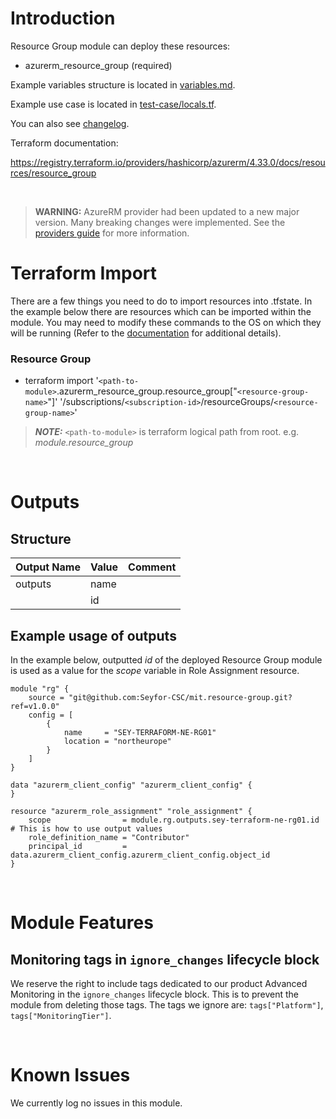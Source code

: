 # Introduction
Resource Group module can deploy these resources:
* azurerm_resource_group (required)

Example variables structure is located in [variables.md](variables.md).

Example use case is located in [test-case/locals.tf](test-case/locals.tf).

You can also see [changelog](CHANGELOG.md).

Terraform documentation:

https://registry.terraform.io/providers/hashicorp/azurerm/4.33.0/docs/resources/resource_group

&nbsp;

> **WARNING:** AzureRM provider had been updated to a new major version. Many breaking changes were implemented. See the [providers guide](https://registry.terraform.io/providers/hashicorp/azurerm/latest/docs/guides/4.0-upgrade-guide) for more information.

# Terraform Import
There are a few things you need to do to import resources into .tfstate. In the example below there are resources which can be imported within the module. You may need to modify these commands to the OS on which they will be running (Refer to the [documentation](https://developer.hashicorp.com/terraform/cli/commands/import#example-import-into-resource-configured-with-for_each) for additional details).
### Resource Group
* terraform import '`<path-to-module>`.azurerm_resource_group.resource_group["`<resource-group-name>`"]' '/subscriptions/`<subscription-id>`/resourceGroups/`<resource-group-name>`'

 > **_NOTE:_** `<path-to-module>` is terraform logical path from root. e.g. _module.resource\_group_

&nbsp;

# Outputs
## Structure

| Output Name | Value        | Comment                                              |
| ----------- | ------------ | ---------------------------------------------------- |
| outputs     | name         |                                                      |
|             | id           |                                                      |

## Example usage of outputs
In the example below, outputted _id_ of the deployed Resource Group module is used as a value for the _scope_ variable in Role Assignment resource.
```
module "rg" {
    source = "git@github.com:Seyfor-CSC/mit.resource-group.git?ref=v1.0.0"
    config = [
        {
            name     = "SEY-TERRAFORM-NE-RG01"
            location = "northeurope"
        }
    ]
}

data "azurerm_client_config" "azurerm_client_config" {
}

resource "azurerm_role_assignment" "role_assignment" {
    scope                = module.rg.outputs.sey-terraform-ne-rg01.id # This is how to use output values
    role_definition_name = "Contributor"
    principal_id         = data.azurerm_client_config.azurerm_client_config.object_id
}
```

&nbsp;

# Module Features
## Monitoring tags in `ignore_changes` lifecycle block
We reserve the right to include tags dedicated to our product Advanced Monitoring in the `ignore_changes` lifecycle block. This is to prevent the module from deleting those tags. The tags we ignore are: `tags["Platform"]`, `tags["MonitoringTier"]`.

&nbsp;

# Known Issues
We currently log no issues in this module.